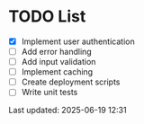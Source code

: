 # TODO List

- [x] Implement user authentication
- [ ] Add error handling
- [ ] Add input validation
- [ ] Implement caching
- [ ] Create deployment scripts
- [ ] Write unit tests

Last updated: 2025-06-19 12:31
